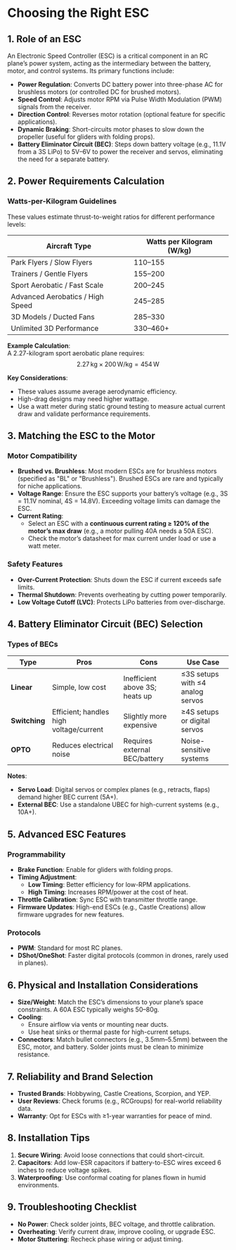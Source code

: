 # Choosing the Right ESC

## 1. Role of an ESC  

An Electronic Speed Controller (ESC) is a critical component in an RC plane’s power system, acting as the intermediary between the battery, motor, and control systems. Its primary functions include:

- **Power Regulation**: Converts DC battery power into three-phase AC for brushless motors (or controlled DC for brushed motors).  
- **Speed Control**: Adjusts motor RPM via Pulse Width Modulation (PWM) signals from the receiver.  
- **Direction Control**: Reverses motor rotation (optional feature for specific applications).  
- **Dynamic Braking**: Short-circuits motor phases to slow down the propeller (useful for gliders with folding props).  
- **Battery Eliminator Circuit (BEC)**: Steps down battery voltage (e.g., 11.1V from a 3S LiPo) to 5V–6V to power the receiver and servos, eliminating the need for a separate battery.  

## 2. Power Requirements Calculation

### Watts-per-Kilogram Guidelines

These values estimate thrust-to-weight ratios for different performance levels:

| Aircraft Type                     | Watts per Kilogram (W/kg) |
|----------------------------------|----------------------------|
| Park Flyers / Slow Flyers        | 110–155                    |
| Trainers / Gentle Flyers         | 155–200                    |
| Sport Aerobatic / Fast Scale     | 200–245                    |
| Advanced Aerobatics / High Speed | 245–285                    |
| 3D Models / Ducted Fans          | 285–330                    |
| Unlimited 3D Performance         | 330–460+                   |

**Example Calculation**:  
A 2.27-kilogram sport aerobatic plane requires:  
$$2.27 \, \text{kg} \times 200 \, \text{W/kg} = 454 \, \text{W}$$

**Key Considerations**:

- These values assume average aerodynamic efficiency.
- High-drag designs may need higher wattage.
- Use a watt meter during static ground testing to measure actual current draw and validate performance requirements.


## 3. Matching the ESC to the Motor  

### Motor Compatibility  

- **Brushed vs. Brushless**: Most modern ESCs are for brushless motors (specified as "BL" or "Brushless"). Brushed ESCs are rare and typically for niche applications.  
- **Voltage Range**: Ensure the ESC supports your battery’s voltage (e.g., 3S = 11.1V nominal, 4S = 14.8V). Exceeding voltage limits can damage the ESC.  
- **Current Rating**:  
  - Select an ESC with a **continuous current rating ≥ 120% of the motor’s max draw** (e.g., a motor pulling 40A needs a 50A ESC).  
  - Check the motor’s datasheet for max current under load or use a watt meter.  

### Safety Features  

- **Over-Current Protection**: Shuts down the ESC if current exceeds safe limits.  
- **Thermal Shutdown**: Prevents overheating by cutting power temporarily.  
- **Low Voltage Cutoff (LVC)**: Protects LiPo batteries from over-discharge.  

## 4. Battery Eliminator Circuit (BEC) Selection  

### Types of BECs  

| Type          | Pros                          | Cons                          | Use Case                      |  
|---------------|-------------------------------|-------------------------------|-------------------------------|  
| **Linear**    | Simple, low cost              | Inefficient above 3S; heats up | ≤3S setups with ≤4 analog servos |  
| **Switching** | Efficient; handles high voltage/current | Slightly more expensive | ≥4S setups or digital servos |  
| **OPTO**      | Reduces electrical noise      | Requires external BEC/battery | Noise-sensitive systems       |  

**Notes**:  
- **Servo Load**: Digital servos or complex planes (e.g., retracts, flaps) demand higher BEC current (5A+).  
- **External BEC**: Use a standalone UBEC for high-current systems (e.g., 10A+).  

## 5. Advanced ESC Features  

### Programmability  

- **Brake Function**: Enable for gliders with folding props.  
- **Timing Adjustment**:  
  - **Low Timing**: Better efficiency for low-RPM applications.  
  - **High Timing**: Increases RPM/power at the cost of heat.  
- **Throttle Calibration**: Sync ESC with transmitter throttle range.  
- **Firmware Updates**: High-end ESCs (e.g., Castle Creations) allow firmware upgrades for new features.  

### Protocols  

- **PWM**: Standard for most RC planes.  
- **DShot/OneShot**: Faster digital protocols (common in drones, rarely used in planes).  

## 6. Physical and Installation Considerations  

- **Size/Weight**: Match the ESC’s dimensions to your plane’s space constraints. A 60A ESC typically weighs 50–80g.  
- **Cooling**:  
  - Ensure airflow via vents or mounting near ducts.  
  - Use heat sinks or thermal paste for high-current setups.  
- **Connectors**: Match bullet connectors (e.g., 3.5mm–5.5mm) between the ESC, motor, and battery. Solder joints must be clean to minimize resistance.  

## 7. Reliability and Brand Selection  

- **Trusted Brands**: Hobbywing, Castle Creations, Scorpion, and YEP.  
- **User Reviews**: Check forums (e.g., RCGroups) for real-world reliability data.  
- **Warranty**: Opt for ESCs with ≥1-year warranties for peace of mind.  

## 8. Installation Tips  

1. **Secure Wiring**: Avoid loose connections that could short-circuit.  
2. **Capacitors**: Add low-ESR capacitors if battery-to-ESC wires exceed 6 inches to reduce voltage spikes.  
3. **Waterproofing**: Use conformal coating for planes flown in humid environments.  

## 9. Troubleshooting Checklist  

- **No Power**: Check solder joints, BEC voltage, and throttle calibration.  
- **Overheating**: Verify current draw, improve cooling, or upgrade ESC.  
- **Motor Stuttering**: Recheck phase wiring or adjust timing.  
